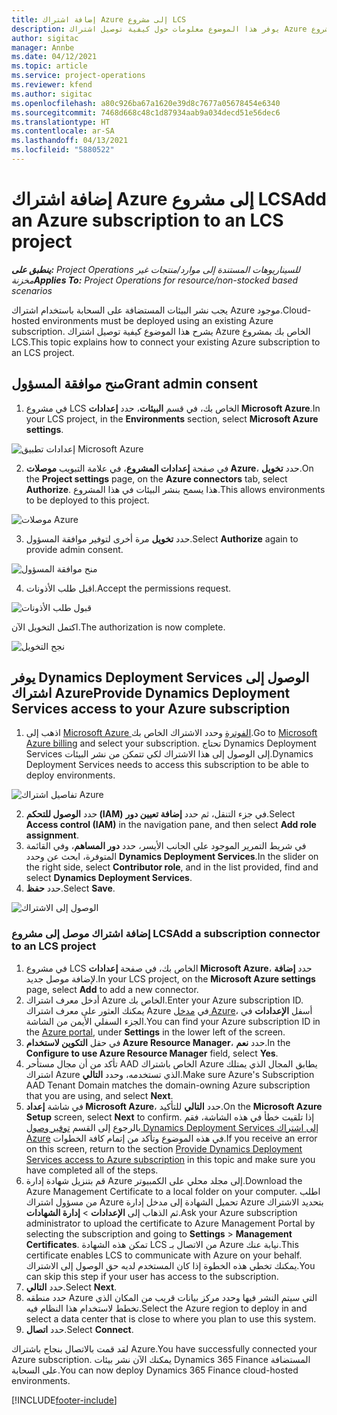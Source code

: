 ```yaml
---
title: إضافة اشتراك Azure إلى مشروع LCS
description: يوفر هذا الموضوع معلومات حول كيفية توصيل اشتراك Azure الخاص بك بمشروع LCS.
author: sigitac
manager: Annbe
ms.date: 04/12/2021
ms.topic: article
ms.service: project-operations
ms.reviewer: kfend
ms.author: sigitac
ms.openlocfilehash: a80c926ba67a1620e39d8c7677a05678454e6340
ms.sourcegitcommit: 7468d668c48c1d87934aab9a034decd51e56dec6
ms.translationtype: HT
ms.contentlocale: ar-SA
ms.lasthandoff: 04/13/2021
ms.locfileid: "5880522"
---
```

# <a name="add-an-azure-subscription-to-an-lcs-project"></a><span data-ttu-id="9c6f5-103">إضافة اشتراك Azure إلى مشروع LCS</span><span class="sxs-lookup"><span data-stu-id="9c6f5-103">Add an Azure subscription to an LCS project</span></span>

<span data-ttu-id="9c6f5-104">_**ينطبق على:** Project Operations للسيناريوهات المستندة إلى موارد/منتجات غير مخزنة‬_</span><span class="sxs-lookup"><span data-stu-id="9c6f5-104">_**Applies To:** Project Operations for resource/non-stocked based scenarios_</span></span>

<span data-ttu-id="9c6f5-105">يجب نشر البيئات المستضافة على السحابة باستخدام اشتراك Azure موجود.</span><span class="sxs-lookup"><span data-stu-id="9c6f5-105">Cloud-hosted environments must be deployed using an existing Azure subscription.</span></span> <span data-ttu-id="9c6f5-106">يشرح هذا الموضوع كيفية توصيل اشتراك Azure الخاص بك بمشروع LCS.</span><span class="sxs-lookup"><span data-stu-id="9c6f5-106">This topic explains how to connect your existing Azure subscription to an LCS project.</span></span> 

## <a name="grant-admin-consent"></a><span data-ttu-id="9c6f5-107">منح موافقة المسؤول</span><span class="sxs-lookup"><span data-stu-id="9c6f5-107">Grant admin consent</span></span>

1. <span data-ttu-id="9c6f5-108">في مشروع LCS الخاص بك، في قسم **البيئات**، حدد **إعدادات Microsoft Azure**.</span><span class="sxs-lookup"><span data-stu-id="9c6f5-108">In your LCS project, in the **Environments** section, select **Microsoft Azure settings**.</span></span>

![إعدادات تطبيق Microsoft Azure](./media/1MicrosoftAzureSettings.png)

2. <span data-ttu-id="9c6f5-110">في صفحة **إعدادات المشروع**، في علامة التبويب **موصلات Azure**، حدد **تخويل**.</span><span class="sxs-lookup"><span data-stu-id="9c6f5-110">On the **Project settings** page, on the **Azure connectors** tab, select **Authorize**.</span></span> <span data-ttu-id="9c6f5-111">هذا يسمح بنشر البيئات في هذا المشروع.</span><span class="sxs-lookup"><span data-stu-id="9c6f5-111">This allows environments to be deployed to this project.</span></span>

![موصلات Azure](./media/2AzureConnectors.png)

3. <span data-ttu-id="9c6f5-113">حدد **تخويل** مرة أخرى لتوفير موافقة المسؤول.</span><span class="sxs-lookup"><span data-stu-id="9c6f5-113">Select **Authorize** again to provide admin consent.</span></span>

![منح موافقة المسؤول](./media/3GrantAdminConsent.png)

4. <span data-ttu-id="9c6f5-115">اقبل طلب الأذونات.</span><span class="sxs-lookup"><span data-stu-id="9c6f5-115">Accept the permissions request.</span></span>

![قبول طلب الأذونات](./media/4AcceptPermissionRequest.png)

<span data-ttu-id="9c6f5-117">اكتمل التخويل الآن.</span><span class="sxs-lookup"><span data-stu-id="9c6f5-117">The authorization is now complete.</span></span> 

![نجح التخويل](./media/5AuthorizationComplete.png)

## <a name="provide-dynamics-deployment-services-access-to-your-azure-subscription"></a><a name="provide"></a><span data-ttu-id="9c6f5-119">يوفر Dynamics Deployment Services الوصول إلى اشتراك Azure</span><span class="sxs-lookup"><span data-stu-id="9c6f5-119">Provide Dynamics Deployment Services access to your Azure subscription</span></span>

1. <span data-ttu-id="9c6f5-120">اذهب إلى [Microsoft Azure الفوترة](https://portal.azure.com/#blade/Microsoft\_Azure\_Billing/SubscriptionsBlade) وحدد الاشتراك الخاص بك.</span><span class="sxs-lookup"><span data-stu-id="9c6f5-120">Go to [Microsoft Azure billing](https://portal.azure.com/#blade/Microsoft\_Azure\_Billing/SubscriptionsBlade) and select your subscription.</span></span> <span data-ttu-id="9c6f5-121">تحتاج Dynamics Deployment Services إلى الوصول إلى هذا الاشتراك لكي تتمكن من نشر البيئات.</span><span class="sxs-lookup"><span data-stu-id="9c6f5-121">Dynamics Deployment Services needs to access this subscription to be able to deploy environments.</span></span>

![تفاصيل اشتراك Azure](./media/6AzureSubscription.png)

2. <span data-ttu-id="9c6f5-123">حدد **الوصول للتحكم (IAM)** في جزء التنقل، ثم حدد **إضافة تعيين دور**.</span><span class="sxs-lookup"><span data-stu-id="9c6f5-123">Select **Access control (IAM)** in the navigation pane, and then select **Add role assignment**.</span></span>
3. <span data-ttu-id="9c6f5-124">في شريط التمرير الموجود على الجانب الأيسر، حدد **دور المساهم**، وفي القائمة المتوفرة، ابحث عن وحدد **Dynamics Deployment Services**.</span><span class="sxs-lookup"><span data-stu-id="9c6f5-124">In the slider on the right side, select **Contributor role**, and in the list provided, find and select **Dynamics Deployment Services**.</span></span> 
4. <span data-ttu-id="9c6f5-125">حدد **حفظ**.</span><span class="sxs-lookup"><span data-stu-id="9c6f5-125">Select **Save**.</span></span>

![الوصول إلى الاشتراك](./media/7SubscriptionAccess.png)

### <a name="add-a-subscription-connector-to-an-lcs-project"></a><span data-ttu-id="9c6f5-127">إضافة اشتراك موصل إلى مشروع LCS</span><span class="sxs-lookup"><span data-stu-id="9c6f5-127">Add a subscription connector to an LCS project</span></span>

1. <span data-ttu-id="9c6f5-128">في مشروع LCS الخاص بك، في صفحة **إعدادات Microsoft Azure**، حدد **إضافة** لإضافة موصل جديد.</span><span class="sxs-lookup"><span data-stu-id="9c6f5-128">In your LCS project, on the **Microsoft Azure settings** page, select **Add** to add a new connector.</span></span>
2. <span data-ttu-id="9c6f5-129">أدخل معرف اشتراك Azure الخاص بك.</span><span class="sxs-lookup"><span data-stu-id="9c6f5-129">Enter your Azure subscription ID.</span></span> <span data-ttu-id="9c6f5-130">يمكنك العثور على معرف اشتراك Azure في [مدخل Azure](https://ms.portal.azure.com/)، أسفل **الإعدادات** في الجزء السفلي الأيمن من الشاشة.</span><span class="sxs-lookup"><span data-stu-id="9c6f5-130">You can find your Azure subscription ID in the [Azure portal](https://ms.portal.azure.com/), under  **Settings**  in the lower left of the screen.</span></span>
3. <span data-ttu-id="9c6f5-131">في حقل **التكوين لاستخدام Azure Resource Manager**، حدد **نعم**.</span><span class="sxs-lookup"><span data-stu-id="9c6f5-131">In the **Configure to use Azure Resource Manager** field, select **Yes**.</span></span>
4. <span data-ttu-id="9c6f5-132">تأكد من أن مجال مستأحر AAD الخاص باشتراك Azure يطابق المجال الذي يمتلك اشتراك Azure الذي تستخدمه، وحدد **التالي**.</span><span class="sxs-lookup"><span data-stu-id="9c6f5-132">Make sure Azure's Subscription AAD Tenant Domain matches the domain-owning Azure subscription that you are using, and select **Next**.</span></span>
5. <span data-ttu-id="9c6f5-133">في شاشة **إعداد Microsoft Azure**، حدد **التالي** للتأكيد.</span><span class="sxs-lookup"><span data-stu-id="9c6f5-133">On the **Microsoft Azure Setup** screen, select **Next** to confirm.</span></span> <span data-ttu-id="9c6f5-134">إذا تلقيت خطأ في هذه الشاشة، فقم بالرجوع إلى القسم [توفير وصول Dynamics Deployment Services إلى اشتراك Azure](#provide) في هذه الموضوع وتأكد من إتمام كافة الخطوات.</span><span class="sxs-lookup"><span data-stu-id="9c6f5-134">If you receive an error on this screen, return to the section [Provide Dynamics Deployment Services access to Azure subscription](#provide) in this topic and make sure you have completed all of the steps.</span></span>
6. <span data-ttu-id="9c6f5-135">قم بتنزيل شهادة إدارة Azure إلى مجلد محلي على الكمبيوتر.</span><span class="sxs-lookup"><span data-stu-id="9c6f5-135">Download the Azure Management Certificate to a local folder on your computer.</span></span> <span data-ttu-id="9c6f5-136">اطلب من مسؤول اشتراك Azure تحميل الشهادة إلى مدخل إدارة Azure بتحديد الاشتراك ثم الذهاب إلى **الإعدادات** > **إدارة الشهادات**.</span><span class="sxs-lookup"><span data-stu-id="9c6f5-136">Ask your Azure subscription administrator to upload the certificate to Azure Management Portal by selecting the subscription and going to **Settings** > **Management Certificates**.</span></span> <span data-ttu-id="9c6f5-137">تمكن هذه الشهادة LCS من الاتصال بـ Azure نيابة عنك.</span><span class="sxs-lookup"><span data-stu-id="9c6f5-137">This certificate enables LCS to communicate with Azure on your behalf.</span></span> <span data-ttu-id="9c6f5-138">يمكنك تخطي هذه الخطوة إذا كان المستخدم لديه حق الوصول إلى الاشتراك.</span><span class="sxs-lookup"><span data-stu-id="9c6f5-138">You can skip this step if your user has access to the subscription.</span></span>
7. <span data-ttu-id="9c6f5-139">حدد **التالي**.</span><span class="sxs-lookup"><span data-stu-id="9c6f5-139">Select  **Next**.</span></span>
8. <span data-ttu-id="9c6f5-140">حدد منطقه Azure التي سيتم النشر فيها وحدد مركز بيانات قريب من المكان الذي تخطط لاستخدام هذا النظام فيه.</span><span class="sxs-lookup"><span data-stu-id="9c6f5-140">Select the Azure region to deploy in and select a data center that is close to where you plan to use this system.</span></span>
9.  <span data-ttu-id="9c6f5-141">حدد **اتصال**.</span><span class="sxs-lookup"><span data-stu-id="9c6f5-141">Select  **Connect**.</span></span>

<span data-ttu-id="9c6f5-142">لقد قمت بالاتصال بنجاح باشتراك Azure.</span><span class="sxs-lookup"><span data-stu-id="9c6f5-142">You have successfully connected your Azure subscription.</span></span> <span data-ttu-id="9c6f5-143">يمكنك الآن نشر بيئات Dynamics 365 Finance المستضافة على السحابة.</span><span class="sxs-lookup"><span data-stu-id="9c6f5-143">You can now deploy Dynamics 365 Finance cloud-hosted environments.</span></span>




[!INCLUDE[footer-include](../includes/footer-banner.md)]
